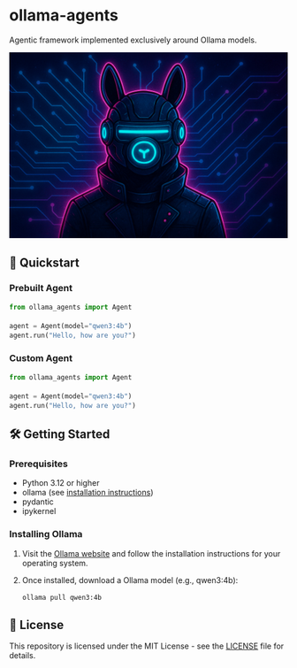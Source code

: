 # ollama-agents
Agentic framework implemented exclusively around Ollama models. 

![Ollama Agent](assets/ollama-agent.png)

## 🚀 Quickstart

### Prebuilt Agent

```python
from ollama_agents import Agent

agent = Agent(model="qwen3:4b")
agent.run("Hello, how are you?")
```

### Custom Agent

```python
from ollama_agents import Agent

agent = Agent(model="qwen3:4b")
agent.run("Hello, how are you?")
```

## 🛠️ Getting Started

### Prerequisites

- Python 3.12 or higher
- ollama (see [installation instructions](#installing-ollama))
- pydantic
- ipykernel


### Installing Ollama

1. Visit the [Ollama website](https://ollama.com/) and follow the installation instructions for your operating system.

2. Once installed, download a Ollama model (e.g., qwen3:4b):
   ```bash
   ollama pull qwen3:4b
   ```


## 📜 License
This repository is licensed under the MIT License - see the [LICENSE](LICENSE) file for details.
